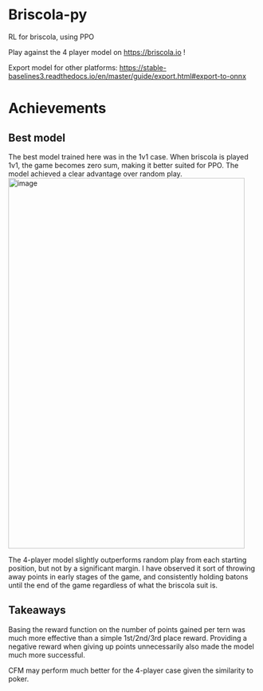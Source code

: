 # Briscola-py

RL for briscola, using PPO

Play against the 4 player model on https://briscola.io !

Export model for other platforms: https://stable-baselines3.readthedocs.io/en/master/guide/export.html#export-to-onnx

# Achievements

## Best model

The best model trained here was in the 1v1 case. When briscola is played 1v1, the game becomes zero sum, making it better suited for PPO. The model achieved a clear advantage over random play.
<img width="474" height="744" alt="image" src="https://github.com/user-attachments/assets/014f90ad-e14f-4e14-ba7b-5e3b51100725" />

The 4-player model slightly outperforms random play from each starting position, but not by a significant margin. I have observed it sort of throwing away points in early stages of the game, and consistently holding batons until the end of the game regardless of what the briscola suit is. 

## Takeaways

Basing the reward function on the number of points gained per tern was much more effective than a simple 1st/2nd/3rd place reward. 
Providing a negative reward when giving up points unnecessarily also made the model much more successful.

CFM may perform much better for the 4-player case given the similarity to poker.
